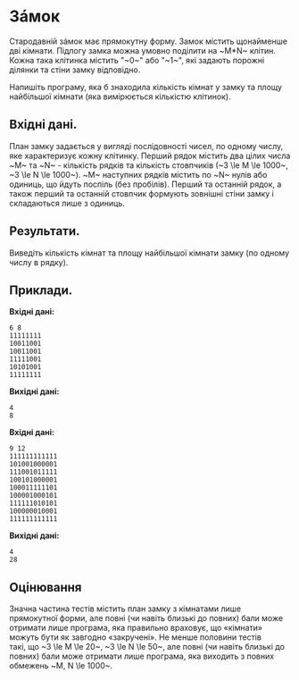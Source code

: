# Зáмок

Стародавній зáмок має прямокутну форму. Замок містить щонайменше дві кімнати. Підлогу замка можна умовно поділити на ~M*N~ клітин. Кожна така клітинка містить "~0~" або "~1~", які задають порожні ділянки&nbsp;та стіни замку відповідно.

Напишіть програму,&nbsp;яка&nbsp;б знаходила кількість кімнат&nbsp;у замку&nbsp;та&nbsp;площу найбільшої кімнати (яка вимірюється кількістю клітинок).

## Вхідні дані.
План замку задається&nbsp;у вигляді послідовності чисел,&nbsp;по одному числу, яке характеризує кожну клітинку. Перший рядок містить два цілих числа ~M~ та ~N~ - кількість рядків&nbsp;та кількість стовпчиків (~3 \le M \le 1000~, ~3 \le N \le 1000~). ~M~ наступних рядків містить&nbsp;по ~N~ нулів або одиниць,&nbsp;що&nbsp;йдуть поспіль (без пробілів). Перший&nbsp;та останній рядок, а також перший&nbsp;та останній стовпчик формують зовнішні стіни замку&nbsp;і складаються лише&nbsp;з одиниць.

## Результати.
Виведіть кількість кімнат&nbsp;та&nbsp;площу найбільшої кімнати замку (по одному числу&nbsp;в рядку).

## Приклади.

**Вхідні дані:**
```
6 8
11111111
10011001
10011001
11111001
10101001
11111111
```

**Вихідні дані:**
```
4
8
```

**Вхідні дані:**
```
9 12
111111111111
101001000001
111001011111
100101000001
100011111101
100001000101
111111010101
100000010001
111111111111
```

**Вихідні дані:**
```
4
28
```

## Оцінювання
Значна частина тестів містить план замку&nbsp;з кімнатами лише прямокутної форми, але повні (чи&nbsp;навіть близькі&nbsp;до повних) бали може отримати лише програма, яка правильно враховує,&nbsp;що «кімнати» можуть бути як завгодно «закручені». Не менше половини тестів такі,&nbsp;що ~3 \le M \le 20~, ~3 \le N \le 50~, але повні (чи&nbsp;навіть близькі&nbsp;до повних) бали може отримати лише програма, яка виходить&nbsp;з повних обмежень ~M, N \le 1000~.
